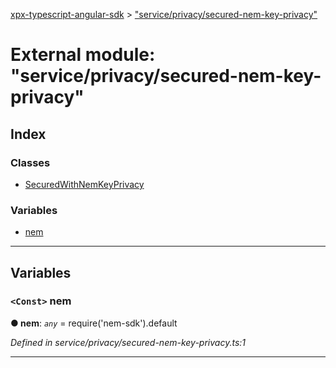 [xpx-typescript-angular-sdk](../README.md) > ["service/privacy/secured-nem-key-privacy"](../modules/_service_privacy_secured_nem_key_privacy_.md)

# External module: "service/privacy/secured-nem-key-privacy"

## Index

### Classes

* [SecuredWithNemKeyPrivacy](../classes/_service_privacy_secured_nem_key_privacy_.securedwithnemkeyprivacy.md)

### Variables

* [nem](_service_privacy_secured_nem_key_privacy_.md#nem)

---

## Variables

<a id="nem"></a>

### `<Const>` nem

**● nem**: *`any`* =  require('nem-sdk').default

*Defined in service/privacy/secured-nem-key-privacy.ts:1*

___

